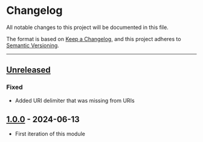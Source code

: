 # Changelog

All notable changes to this project will be documented in this file.

The format is based on [Keep a Changelog](https://keepachangelog.com/en/1.0.0/),
and this project adheres to [Semantic Versioning](https://semver.org/spec/v2.0.0.html).

* * *

## [Unreleased]

### Fixed

- Added URI delimiter that was missing from URIs

## [1.0.0] - 2024-06-13

- First iteration of this module

[Unreleased]: https://github.com/ortus-boxlang/bx-mssql/compare/v1.0.0...HEAD

[1.0.0]: https://github.com/ortus-boxlang/bx-mssql/compare/154d0c931fe42b794f5e630bbe5c0099ebc09a7e...v1.0.0
